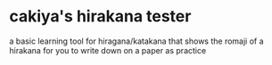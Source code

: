 # cakiya's hirakana tester
a basic learning tool for hiragana/katakana that shows the romaji of a hirakana for you to write down on a paper as practice
